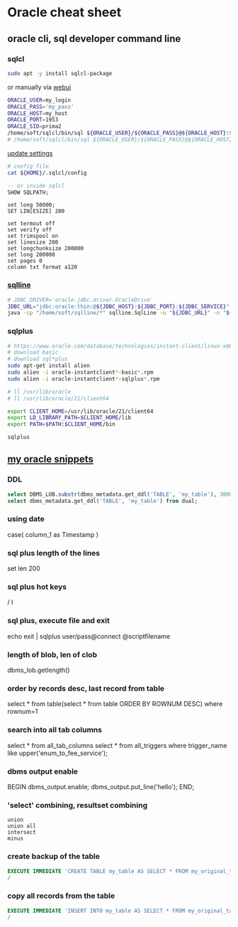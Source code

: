 # Oracle cheat sheet
## oracle cli, sql developer command line
### sqlcl
```sh
sudo apt -y install sqlcl-package
```
or manually via [webui](https://www.oracle.com/database/sqldeveloper/technologies/sqlcl/download/)

```sh
ORACLE_USER=my_login
ORACLE_PASS='my_pass'
ORACLE_HOST=my_host
ORACLE_PORT=1953
ORACLE_SID=prima2
/home/soft/sqlcl/bin/sql ${ORACLE_USER}/${ORACLE_PASS}@${ORACLE_HOST}:${ORACLE_PORT}:${ORACLE_SID}
# /home/soft/sqlcl/bin/sql ${ORACLE_USER}/${ORACLE_PASS}@${ORACLE_HOST}:${ORACLE_PORT}/${ORACLE_SERVICE}
```
[update settings](http://ss64.com/ora/syntax-sqlplus-set.html)
```sh
# config file 
cat ${HOME}/.sqlcl/config
```
```sql
-- or inside sqlcl
SHOW SQLPATH;
```
```
set long 50000;
SET LIN[ESIZE] 200
```
```
set termout off
set verify off
set trimspool on
set linesize 200
set longchunksize 200000
set long 200000
set pages 0
column txt format a120
```


### [sqlline](https://github.com/julianhyde/sqlline?tab=readme-ov-file#building)
```sh
# JDBC_DRIVER='oracle.jdbc.driver.OracleDrive'
JDBC_URL="jdbc:oracle:thin:@${JDBC_HOST}:${JDBC_PORT}:${JDBC_SERVICE}"
java -cp "/home/soft/sqlline/*" sqlline.SqlLine -u "${JDBC_URL}" -n "${JDBC_USER}" -p "${JDBC_PASS}"
```
### sqlplus
```sh
# https://www.oracle.com/database/technologies/instant-client/linux-x86-64-downloads.html
# download basic
# download sql*plus
sudo apt-get install alien
sudo alien -i oracle-instantclient*-basic*.rpm
sudo alien -i oracle-instantclient*-sqlplus*.rpm

# ll /usr/lib/oracle
# ll /usr/lib/oracle/21/client64

export CLIENT_HOME=/usr/lib/oracle/21/client64
export LD_LIBRARY_PATH=$CLIENT_HOME/lib
export PATH=$PATH:$CLIENT_HOME/bin

sqlplus

```

## [my oracle snippets](https://github.com/cherkavi/database)

### DDL
```sql
select DBMS_LOB.substr(dbms_metadata.get_ddl('TABLE', 'my_table'), 3000, 1) from dual;
select dbms_metadata.get_ddl('TABLE', 'my_table') from dual;
```
### using date
case( column_1 as Timestamp )

### sql plus length of the lines
set len 200

### sql plus hot keys
/
l

### sql plus, execute file and exit
echo exit | sqlplus user/pass@connect @scriptfilename

### length of blob, len of clob
dbms_lob.getlength()

### order by records desc, last record from table
select * from table(select * from table ORDER BY ROWNUM DESC) where rownum=1

### search into all tab columns
select * from all_tab_columns
select * from all_triggers where trigger_name like upper('enum_to_fee_service');

### dbms output enable
BEGIN
  dbms_output.enable;
  dbms_output.put_line('hello');
END;

### 'select' combining, resultset combining
```
union
union all
intersect
minus
```

### create backup of the table
```sql
EXECUTE IMMEDIATE 'CREATE TABLE my_table AS SELECT * FROM my_original_table';
/
```

### copy all records from the table 
```sql
EXECUTE IMMEDIATE 'INSERT INTO my_table AS SELECT * FROM my_original_table';
/
```
